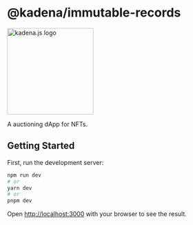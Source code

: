 <!-- genericHeader start -->

# @kadena/immutable-records

<picture>
  <source srcset="https://raw.githubusercontent.com/kadena-community/kadena.js/main/common/images/Kadena.JS_logo-white.png" media="(prefers-color-scheme: dark)"/>
  <img src="https://raw.githubusercontent.com/kadena-community/kadena.js/main/common/images/Kadena.JS_logo-black.png" width="200" alt="kadena.js logo" />
</picture>

<!-- genericHeader end -->

A auctioning dApp for NFTs.

## Getting Started

First, run the development server:

```sh
npm run dev
# or
yarn dev
# or
pnpm dev
```

Open [http://localhost:3000][1] with your browser to see the result.

[1]: http://localhost:3000
